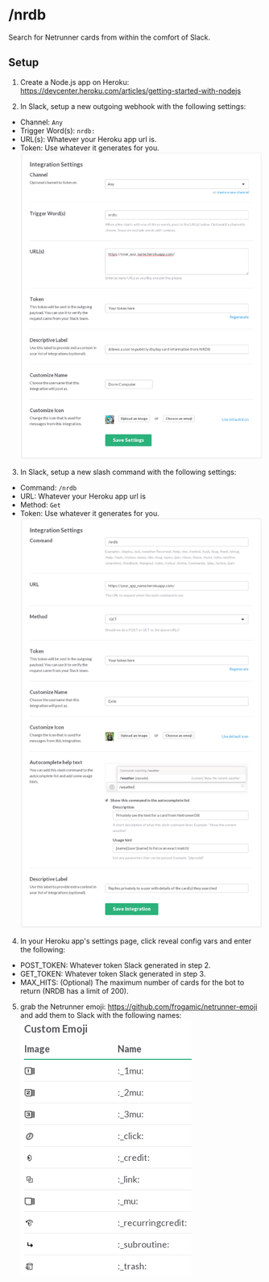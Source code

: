 # /nrdb

Search for Netrunner cards from within the comfort of Slack.

## Setup
1. Create a Node.js app on Heroku: https://devcenter.heroku.com/articles/getting-started-with-nodejs

2. In Slack, setup a new outgoing webhook with the following settings:
  * Channel: `Any`
  * Trigger Word(s): `nrdb:`
  * URL(s): Whatever your Heroku app url is.
  * Token: Use whatever it generates for you.
![webhook settings image](doc/slack_webhook_settings.png "Slack webhook settings")

3. In Slack, setup a new slash command with the following settings:
  * Command: `/nrdb`
  * URL: Whatever your Heroku app url is
  * Method: `Get`
  * Token: Use whatever it generates for you.
![slash command settings image](doc/slack_slashcommand_settings.png "Slack slash-command settings")

4. In your Heroku app's settings page, click reveal config vars and enter the following:
  * POST_TOKEN: Whatever token Slack generated in step 2.
  * GET_TOKEN: Whatever token Slack generated in step 3.
  * MAX_HITS: (Optional) The maximum number of cards for the bot to return (NRDB has a limit of 200).

5. grab the Netrunner emoji: https://github.com/frogamic/netrunner-emoji and add them to Slack with the following names:
![slack emoji settings](doc/slack_emoji.png "Emoji names in Slack")

